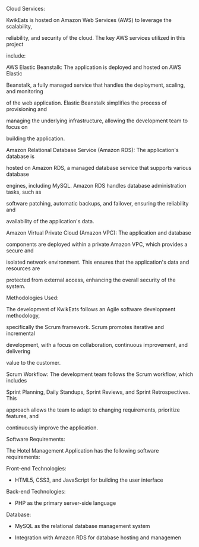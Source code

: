 Cloud Services:

KwikEats is hosted on Amazon Web Services (AWS) to leverage the scalability, 

reliability, and security of the cloud. The key AWS services utilized in this project 

include:

AWS Elastic Beanstalk: The application is deployed and hosted on AWS Elastic 

Beanstalk, a fully managed service that handles the deployment, scaling, and monitoring 

of the web application. Elastic Beanstalk simplifies the process of provisioning and 

managing the underlying infrastructure, allowing the development team to focus on 

building the application.

Amazon Relational Database Service (Amazon RDS): The application's database is 

hosted on Amazon RDS, a managed database service that supports various database 

engines, including MySQL. Amazon RDS handles database administration tasks, such as 

software patching, automatic backups, and failover, ensuring the reliability and 

availability of the application's data.

Amazon Virtual Private Cloud (Amazon VPC): The application and database 

components are deployed within a private Amazon VPC, which provides a secure and 

isolated network environment. This ensures that the application's data and resources are 

protected from external access, enhancing the overall security of the system.

Methodologies Used:

The development of KwikEats follows an Agile software development methodology, 

specifically the Scrum framework. Scrum promotes iterative and incremental 

development, with a focus on collaboration, continuous improvement, and delivering 

value to the customer.

Scrum Workflow: The development team follows the Scrum workflow, which includes 

Sprint Planning, Daily Standups, Sprint Reviews, and Sprint Retrospectives. This 

approach allows the team to adapt to changing requirements, prioritize features, and 

continuously improve the application.

Software Requirements:

The Hotel Management Application has the following software requirements:

Front-end Technologies:

 - HTML5, CSS3, and JavaScript for building the user interface

Back-end Technologies:

 - PHP as the primary server-side language

Database:

 - MySQL as the relational database management system

 - Integration with Amazon RDS for database hosting and managemen
